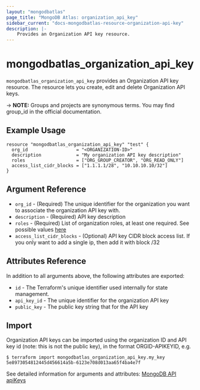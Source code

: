 ```yaml
---
layout: "mongodbatlas"
page_title: "MongoDB Atlas: organization_api_key"
sidebar_current: "docs-mongodbatlas-resource-organization-api-key"
description: |-
    Provides an Organization API key resource.
---
```


# mongodbatlas_organization_api_key

`mongodbatlas_organization_api_key` provides an Organization API key resource. The resource lets you create, edit and delete Organization API keys.

-> **NOTE:** Groups and projects are synonymous terms. You may find group_id in the official documentation.


## Example Usage

```hcl
resource "mongodbatlas_organization_api_key" "test" {
  org_id                  = "<ORGANIZATION-ID>"
  description             = "My organization API key description"
  roles                   = ["ORG_GROUP_CREATOR", "ORG_READ_ONLY"]
  access_list_cidr_blocks = ["1.1.1.1/28", "10.10.10.10/32"]
}
```

## Argument Reference

* `org_id` - (Required) The unique identifier for the organization you want to associate the organization API key with.
* `description` - (Required) API key description
* `roles` - (Required) List of organization roles, at least one required. See possible values [here](https://docs.atlas.mongodb.com/reference/api/apiKeys-orgs-create-one/)
* `access_list_cidr_blocks` - (Optional) API key CIDR block access list. If you only want to add a single ip, then add it with block /32

## Attributes Reference

In addition to all arguments above, the following attributes are exported:

* `id` -    The Terraform's unique identifier used internally for state management.
* `api_key_id` -  The unique identifier for the organization API key
* `public_key` -  The public key string that for the API key

## Import

Organization API keys can be imported using the organization ID and API key id (note: this is not the public key), in the format ORGID-APIKEYID, e.g.

```
$ terraform import mongodbatlas_organization_api_key.my_key 5e8973054812445d456614a5b-6123e708d013aa65f4ba4e7f
```

See detailed information for arguments and attributes: [MongoDB API apiKeys](https://docs.atlas.mongodb.com/reference/api/apiKeys/)
